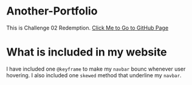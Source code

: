 # Another-Portfolio
This is Challenge 02 Redemption.
[Click Me to Go to GitHub Page](https://timothylai1121.github.io/Another-Portfolio/)

# What is included in my website
I have included one `@keyframe` to make my `navbar` bounc whenever user hovering.
I also included one `skewed` method that underline my `navbar`.
